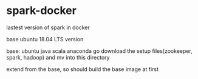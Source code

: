 # spark-docker
lastest version of spark in docker

base ubuntu 18.04 LTS version

base: ubuntu java scala anaconda go
download the setup files(zookeeper, spark, hadoop) and mv into this directory

extend from the base, so should build the base image at first


